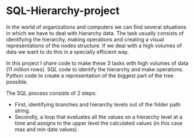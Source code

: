 # SQL-Hierarchy-project
In the world of organizations and computers we can find several situations in which we have to deal with hierarchy data. The task usually consists of identifying the hierarchy, making operations and creating a visual representations of the nodes structure. If we deal with a high volumes of data we want to do this in a specially efficient way.

In this project I share code to make these 3 tasks with high volumes of data (11 million rows). SQL code to identify the hierarchy and make operations. Python code to create a representation of the biggest part of the tree possible.

The SQL process consists of 2 steps:
- First, identifying branches and hierarchy levels out of the folder path string.
- Secondly, a loop that evaluates all the values on a hierarchy level at a time and assigns to the upper level the calculated values (in this case max and min date values).
